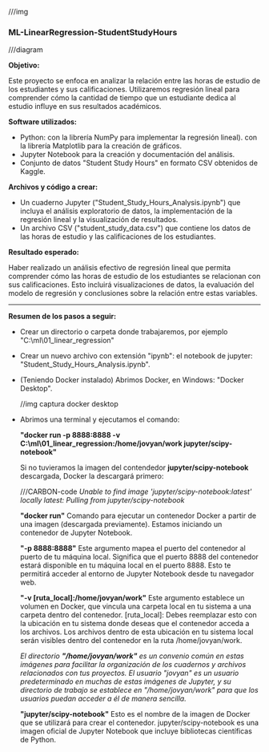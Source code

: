 ///img

### ML-LinearRegression-StudentStudyHours

///diagram

**Objetivo:**

Este proyecto se enfoca en analizar la relación entre las horas de estudio de los estudiantes y sus calificaciones. Utilizaremos regresión lineal para comprender cómo la cantidad de tiempo que un estudiante dedica al estudio influye en sus resultados académicos.

**Software utilizados:**

  - Python:
      con la librería NumPy para implementar la regresión lineal).
      con la librería Matplotlib para la creación de gráficos.
  - Jupyter Notebook para la creación y documentación del análisis.
  - Conjunto de datos "Student Study Hours" en formato CSV obtenidos de Kaggle.

**Archivos y código a crear:**

  - Un cuaderno Jupyter ("Student_Study_Hours_Analysis.ipynb") que incluya el análisis exploratorio de datos, la implementación de la regresión lineal y la visualización de resultados.
  - Un archivo CSV ("student_study_data.csv") que contiene los datos de las horas de estudio y las calificaciones de los estudiantes.

**Resultado esperado:**

Haber realizado un análisis efectivo de regresión lineal que permita comprender cómo las horas de estudio de los estudiantes se relacionan con sus calificaciones. Esto incluirá visualizaciones de datos, la evaluación del modelo de regresión y conclusiones sobre la relación entre estas variables.

***

**Resumen de los pasos a seguir:**

  - Crear un directorio o carpeta donde trabajaremos, por ejemplo "C:\ml\01_linear_regression"
  
  - Crear un nuevo archivo con extensión "ipynb": el notebook de jupyter: "Student_Study_Hours_Analysis.ipynb".
  
  - (Teniendo Docker instalado) Abrimos Docker, en Windows: "Docker Desktop".

    //img captura docker desktop
      
  - Abrimos una terminal y ejecutamos el comando:

      **"docker run -p 8888:8888 -v C:\ml\01_linear_regression:/home/jovyan/work jupyter/scipy-notebook"**

    Si no tuvieramos la imagen del contendedor **jupyter/scipy-notebook** descargada, Docker la descargará primero:

    ///CARBON-code
    *Unable to find image 'jupyter/scipy-notebook:latest' locally
    latest: Pulling from jupyter/scipy-notebook*

    **"docker run"** Comando para ejecutar un contenedor Docker a partir de una imagen (descargada previamente). Estamos iniciando un contenedor de Jupyter Notebook.

    **"-p 8888:8888"** Este argumento mapea el puerto del contenedor al puerto de tu máquina local. Significa que el puerto 8888 del contenedor estará disponible en tu máquina local en el puerto 8888. Esto te permitirá acceder al entorno de Jupyter Notebook desde tu navegador web.

    **"-v [ruta_local]:/home/jovyan/work"** Este argumento establece un volumen en Docker, que vincula una carpeta local en tu sistema a una carpeta dentro del contenedor. [ruta_local]: Debes reemplazar esto con la ubicación en tu sistema donde deseas que el contenedor acceda a los archivos. Los archivos dentro de esta ubicación en tu sistema local serán visibles dentro del contenedor en la ruta /home/jovyan/work.

    *El directorio **"/home/jovyan/work"** es un convenio común en estas imágenes para facilitar la organización de los cuadernos y archivos relacionados con tus proyectos. El usuario "jovyan" es un usuario predeterminado en muchas de estas imágenes de Jupyter, y su directorio de trabajo se establece en "/home/jovyan/work" para que los usuarios puedan acceder a él de manera sencilla.*

    **"jupyter/scipy-notebook"** Esto es el nombre de la imagen de Docker que se utilizará para crear el contenedor. jupyter/scipy-notebook es una imagen oficial de Jupyter Notebook que incluye bibliotecas científicas de Python.

  


    
